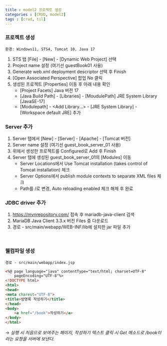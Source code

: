 ```yaml
---
title : model2 프로젝트 생성
categories : [CRUD, model2]
tags : [crud, til]
---
```


### 프로젝트 생성 
`환경: Windows11, STS4, Tomcat 10, Java 17`

1. STS 탭 [File] - [New] - [Dynamic Web Project] 선택 
2. Project name 설정 (여기선 guestBook01 사용)
3. Generate web.xml deployment descriptor 선택 후 Finish
4. [Open Associated Perspective] 팝업 No 클릭
5. 생성된 프로젝트 [Properties] 이동 후 아래 내용 확인
    - [Project Facets] Java 버전 17
    - [Java Build Path] - [Libraries] - [MoudulePath] JRE System Library [JavaSE-17]
    - [Modulepath] - \<Add Library...> - [JRE System Library] - [Workspace default JRE] 추가 

### Server 추가
1. Server 탭에서 [New] - [Server] - [Apache] - [Tomcat 버전]
2. Server name 설정 (여기선 guest_book_server_01 사용)
3. 위에서 생성한 프로젝트를 Configured로 Add 후 Finish
4. Server 탭에 생성된 guest_book_server_01의 [Modules] 이동 
   - Server Locations에서 Use Tomcat installation (takes control of Tomcat installation) 체크
   - Server Options에서 publish module contexts to separate XML files 체크
   - Path를 /로 변경, Auto reloading enabled 체크 해제 후 완료

### JDBC driver 추가
1. https://mvnrepository.com/ 접속 후 mariadb-java-client 검색
2. MariaDB Java Client 3.3.x 버전 Files 중 <jar> 다운로드
3. 경로 - src/main/webapp/WEB-INF/lib에 설치한 jar 파일 추가
<br>

### 웰컴파일 생성
`경로 - src/main/webapp/index.jsp `
```html
<%@ page language="java" contentType="text/html; charset=UTF-8"
    pageEncoding="UTF-8"%>
<!DOCTYPE html>
<html>
<head>
<meta charest="UTF-8">
<title>방명록 작성하기</title>    
</head>
<body>
    <a href="/book">작성하기</a>
</body>
</html>
```
→ *실행 시 처음으로 보여주는 페이지, 작성하기 텍스트 클릭 시 Get 메소드로 /book이라는 요청을 서버에 보낸다.*